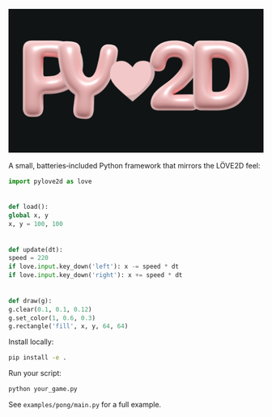 ![pylove2D](Pylove2Dreadmelogo.png)

A small, batteries‑included Python framework that mirrors the LÖVE2D feel:


```python
import pylove2d as love


def load():
global x, y
x, y = 100, 100


def update(dt):
speed = 220
if love.input.key_down('left'): x -= speed * dt
if love.input.key_down('right'): x += speed * dt


def draw(g):
g.clear(0.1, 0.1, 0.12)
g.set_color(1, 0.6, 0.3)
g.rectangle('fill', x, y, 64, 64)
```


Install locally:


```bash
pip install -e .
```


Run your script:


```bash
python your_game.py
```


See `examples/pong/main.py` for a full example.